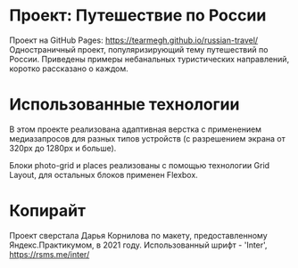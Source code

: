 # Проект: Путешествие по России
Проект на GitHub Pages: https://tearmegh.github.io/russian-travel/
Одностраничный проект, популяризирующий тему путешествий по России. Приведены примеры небанальных туристических направлений, коротко рассказано о каждом.

# Использованные технологии
В этом проекте реализована адаптивная верстка с применением медиазапросов для разных типов устройств (с разрешением экрана от 320px до 1280px и больше).

Блоки photo-grid и places реализованы с помощью технологии Grid Layout, для остальных блоков применен Flexbox.

# Копирайт
Проект сверстала Дарья Корнилова по макету, предоставленному Яндекс.Практикумом, в 2021 году.
Использованный шрифт - 'Inter', https://rsms.me/inter/
